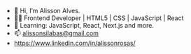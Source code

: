 - 👋 Hi, I’m Alisson Alves.
- 👨‍💻 Frontend Developer | HTML5 | CSS | JavaScript | React
- 🌱 Learning: JavaScript, React, Next.js and more.
- 📫 alissonsilabas@gmail.com
- https://www.linkedin.com/in/alissonrosas/
